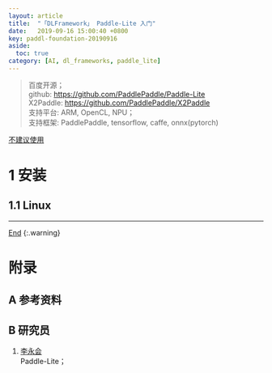 ```yaml
---
layout: article
title:  "「DLFramework」 Paddle-Lite 入门"
date:   2019-09-16 15:00:40 +0800
key: paddl-foundation-20190916
aside:
  toc: true
category: [AI, dl_frameworks, paddle_lite]
---
```

<span id='head'></span>  
>百度开源；    
github: <https://github.com/PaddlePaddle/Paddle-Lite>    
X2Paddle: <https://github.com/PaddlePaddle/X2Paddle>    
支持平台: ARM, OpenCL, NPU；     
支持框架: PaddlePaddle, tensorflow, caffe, onnx(pytorch)    

<!--more-->     

[不建议使用](https://www.zhihu.com/people/nihui-2/activities)    

# 1 安装
## 1.1 Linux

-------------------  
[End](#head)
{:.warning}  
# 附录
## A 参考资料
## B 研究员
1. [李永会](https://www.zhihu.com/people/allonli/activities)        
Paddle-Lite；     
